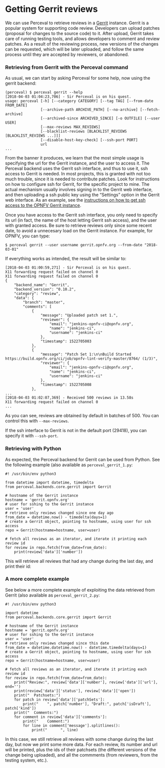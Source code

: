 # Getting Gerrit reviews

We can use Perceval to retrieve reviews in a [Gerrit](https://www.gerritcodereview.com/)
instance. Gerrit is a popular system for supporting code review. Developers can upload
patches (proposal for changes to the source code) to it. After upload, Gerrit takes care
of running testing tools, and allows developers to comment and review patches. As a result
of the reviewing process, new versions of the changes can be requested, which will be
later uploaded, and follow the same process until they are accepted by reviewers, or
abandoned.

### Retrieving from Gerrit with the Perceval command

As usual, we can start by asking Perceval for some help, now using the gerrit backend:

```
(perceval) $ perceval gerrit --help
[2018-04-03 01:04:23,706] - Sir Perceval is on his quest.
usage: perceval [-h] [--category CATEGORY] [--tag TAG] [--from-date FROM_DATE]
                [--archive-path ARCHIVE_PATH] [--no-archive] [--fetch-archive]
                [--archived-since ARCHIVED_SINCE] [-o OUTFILE] [--user USER]
                [--max-reviews MAX_REVIEWS]
                [--blacklist-reviews [BLACKLIST_REVIEWS [BLACKLIST_REVIEWS ...]]]
                [--disable-host-key-check] [--ssh-port PORT]
                url
...
```

From the banner it produces, we learn that the most simple usage is specifying the url for
the Gerrit instance, and the user to access it. The Perceval backend uses the Gerrit ssh
interface, and thus to use it, ssh access to Gerrit is needed. In most projects, this is
granted with not too much trouble, since it is needed to contribute patches. Look for
instructions on how to configure ssh for Gerrit, for the specific project to mine. The
actual mechanism usually involves signing in to the Gerrit web interface, and then
uploading a ssh public key using the “Settings” option in the Gerrit web interface. As an
example, see the [instructions on how to get ssh access to the OPNFV Gerrit
instance](https://gerrit.opnfv.org/gerrit/Documentation/user-upload.html#ssh).

Once you have access to the Gerrit ssh interface, you only need to specify its url (in
fact, the name of the host letting Gerrit ssh access), and the user with granted access.
Be sure to retrieve reviews only since some recent date, to avoid a unnecesary load on the
Gerrit instance. For example, for OPNFV, you can type:

```
$ perceval gerrit --user username gerrit.opnfv.org --from-date "2018-03-01"
```

If everything works as intended, the result will be similar to:

```
[2018-04-03 01:00:59,271] - Sir Perceval is on his quest.
X11 forwarding request failed on channel 0
X11 forwarding request failed on channel 0
{
    "backend_name": "Gerrit",
    "backend_version": "0.10.2",
    "category": "review",
    "data": {
        "branch": "master",
        "comments": [
            {
                "message": "Uploaded patch set 1.",
                "reviewer": {
                    "email": "jenkins-opnfv-ci@opnfv.org",
                    "name": "jenkins-ci",
                    "username": "jenkins-ci"
                },
                "timestamp": 1522705003
            },
            {
                "message": "Patch Set 1:\n\nBuild Started https://build.opnfv.org/ci/job/opnfv-lint-verify-master/8764/ (1/3)",
                "reviewer": {
                    "email": "jenkins-opnfv-ci@opnfv.org",
                    "name": "jenkins-ci",
                    "username": "jenkins-ci"
                },
                "timestamp": 1522705008
            },
...
[2018-04-03 01:02:07,369] - Received 500 reviews in 13.58s
X11 forwarding request failed on channel 0
...

```

As you can see, reviews are obtained by default in batches of 500. You can control this
with `--max-reviews`.

If the ssh interface to Gerrit is not in the default port (29418), you can specify it with
`--ssh-port`.

### Retrieving with Python

As expected, the Perceval backend for Gerrit can be used from Python. See the following
example (also available as `perceval_gerrit_1.py`:

```
#! /usr/bin/env python3

from datetime import datetime, timedelta
from perceval.backends.core.gerrit import Gerrit

# hostname of the Gerrit instance
hostname = 'gerrit.opnfv.org'
# user for sshing to the Gerrit instance
user = 'user'
# retrieve only reviews changed since one day ago
from_date = datetime.now() - timedelta(days=1)
# create a Gerrit object, pointing to hostname, using user for ssh access
repo = Gerrit(hostname=hostname, user=user)

# fetch all reviews as an iterator, and iterate it printing each review id
for review in repo.fetch(from_date=from_date):
    print(review['data']['number'])
```

This will retrieve all reviews that had any change during the last day, and print their id:

### A more complete example

See below a more complete example of exploiting the data retrieved from Gerrit (also
available as `perceval_gerrit_2.py`:

```
#! /usr/bin/env python3

import datetime
from perceval.backends.core.gerrit import Gerrit

# hostname of the Gerrit instance
hostname = 'gerrit.opnfv.org'
# user for sshing to the Gerrit instance
user = 'user'
# retrieve only reviews changed since this date
from_date = datetime.datetime.now() - datetime.timedelta(days=1)
# create a Gerrit object, pointing to hostname, using user for ssh access
repo = Gerrit(hostname=hostname, user=user)

# fetch all reviews as an iterator, and iterate it printing each review id
for review in repo.fetch(from_date=from_date):
    print("Review:", review['data']['number'], review['data']['url'], end='')
    print(review['data']['status'], review['data']['open'])
    print("  Patchsets:")
    for patch in review['data']['patchSets']:
        print("    ", patch['number'], "Draft:", patch['isDraft'], patch['kind'])
    print("  Comments:")
    for comment in review['data']['comments']:
        print("    Comment:")
        for line in comment['message'].splitlines():
            print("      ", line)
```

In this case, we still retrieve all reviews with some change during the last day, but now
we print some more data. For each review, its number and url will be printed, plus the ids
of their patchsets (the different versions of the change being uploaded), and all the
commments (from reviewers, from the testing system, etc.).

